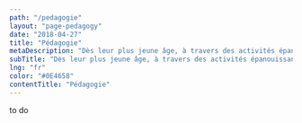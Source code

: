 ```yaml
---
path: "/pedagogie"
layout: "page-pedagogy"
date: "2018-04-27"
title: "Pédagogie"
metaDescription: "Dès leur plus jeune âge, à travers des activités épanouissantes et ludiques"
subTitle: "Dès leur plus jeune âge, à travers des activités épanouissantes et ludiques"
lng: "fr"
color: "#0E4658"
contentTitle: "Pédagogie"
---
```


to do